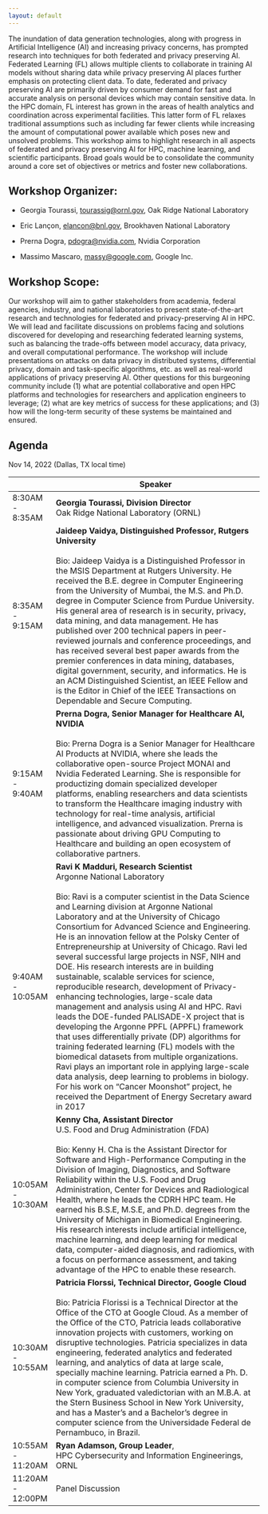 ```yaml
---
layout: default
---
```



The inundation of data generation technologies, along with progress in Artificial Intelligence (AI) and increasing privacy concerns, has prompted research into techniques for both federated and privacy preserving AI. Federated Learning (FL) allows multiple clients to collaborate in training AI models without sharing data while privacy preserving AI places further emphasis on protecting client data. To date, federated and privacy preserving AI are primarily driven by consumer demand for fast and accurate analysis on personal devices which may contain sensitive data. In the HPC domain, FL interest has grown in the areas of health analytics and coordination across experimental facilities. This latter form of FL relaxes traditional assumptions such as including far fewer clients while increasing the amount of computational power available which poses new and unsolved problems. This workshop aims to highlight research in all aspects of federated and privacy preserving AI for HPC, machine learning, and scientific participants. Broad goals would be to consolidate the community around a core set of objectives or metrics and foster new collaborations.


## Workshop Organizer:

* Georgia Tourassi, tourassig@ornl.gov, Oak Ridge National Laboratory

* Eric Lançon,  elancon@bnl.gov, Brookhaven National Laboratory

* Prerna Dogra, pdogra@nvidia.com, Nvidia Corporation

* Massimo Mascaro, massy@google.com, Google Inc.

## Workshop Scope:

Our workshop will aim to gather stakeholders from academia, federal agencies, industry, and national laboratories to present state-of-the-art research and technologies for federated and privacy-preserving AI in HPC. We will lead and facilitate discussions on problems facing and solutions discovered for developing and researching federated learning systems, such as balancing the trade-offs between model accuracy, data privacy, and overall computational performance. The workshop will include presentations on attacks on data privacy in distributed systems, differential privacy, domain and task-specific algorithms, etc. as well as real-world applications of privacy preserving AI. Other questions for this burgeoning community include (1) what are potential collaborative and open HPC platforms and technologies for researchers and application engineers to leverage; (2) what are key metrics of success for these applications; and (3) how will the long-term security of these systems be maintained and ensured. 

## Agenda 

Nov 14, 2022 (Dallas, TX local time)

<!-- <span style="display: inline-block; width:400px">Speaker</span> -->

<!-- <span style="display: inline-block; width:400px">Title</span> -->


|                   | <span style="display: inline-block; width:400px"> Speaker</span>                                                                                                                                                                                                                                                                                                                                                                                                                                                                                                                                                                                                                              | <span style="display: inline-block; width:200px">Title</span>                                                                                                                         |
|-------------------|--------------------------------------------------------------------------------------------------------------------------------------------------------------------------------------------------------------------------------------------------------------------------------------------------------------------------------------------------------------------------------------------------------------------------------------------------------------------------------------------------------------------------------------------------------------------------------------------------------------------------------------|-------------------------------------------------------------------------------------------------------------------------------|
| 8:30AM - 8:35AM   | <b>Georgia Tourassi, Division Director</b><br>Oak Ridge National Laboratory (ORNL)                                                                                                                                                                                                                                                                                                                                                                                                                                                                                                                                                          | Opening Remarks                                                                                                               |
| 8:35AM - 9:15AM   | <b>Jaideep Vaidya, Distinguished Professor, Rutgers University</b> <br><br>                                                                                                                 Bio: Jaideep Vaidya is a Distinguished Professor in the MSIS Department at Rutgers University. He received the B.E. degree in Computer Engineering from the University of Mumbai, the M.S. and Ph.D. degree in Computer Science from Purdue University. His general area of research is in security, privacy, data mining, and data management. He  has published over 200 technical papers in peer-reviewed journals and conference proceedings, and has received several best paper awards from the premier conferences in data mining, databases, digital government, security, and informatics. He is an ACM Distinguished Scientist, an IEEE Fellow and is the Editor in Chief of the IEEE Transactions on Dependable and Secure Computing.                                                                                                                                                                                                                                                                                                                                                                                                                                                | Privacy-preserving Data Sharing and Analytics: An HPC perspective                                                                                                                           |
| 9:15AM - 9:40AM   | <b>Prerna Dogra, Senior Manager for Healthcare AI, NVIDIA</b><br><br>Bio: Prerna Dogra is a Senior Manager for Healthcare AI Products at NVIDIA, where she leads the collaborative open-source Project MONAI and Nvidia Federated Learning. She is responsible for productizing domain specialized developer platforms, enabling researchers and data scientists to transform the Healthcare imaging industry with technology for real-time analysis, artificial intelligence, and advanced visualization. Prerna is passionate about driving GPU Computing to Healthcare and building an open ecosystem of collaborative partners. | TBD                                                                                                                           |
| 9:40AM - 10:05AM   | <b>Ravi K Madduri, Research Scientist</b><br>Argonne National Laboratory <br><br>Bio: Ravi is a computer scientist in the Data Science and Learning division at Argonne National Laboratory and at the University of Chicago Consortium for Advanced Science and Engineering. He is an innovation fellow at the Polsky Center of Entrepreneurship at University of Chicago. Ravi led several successful large projects in NSF, NIH and DOE. His research interests are in building sustainable, scalable services for science, reproducible research, development of Privacy-enhancing technologies, large-scale data management and analysis using AI and HPC. Ravi leads the DOE-funded PALISADE-X project that is developing the Argonne PPFL (APPFL) framework that uses differentially private (DP) algorithms for training federated learning (FL) models with the biomedical datasets from multiple organizations. Ravi plays an important role in applying large-scale data analysis, deep learning to problems in biology. For his work on “Cancer Moonshot” project, he received the Department of Energy Secretary award in 2017                                                                                                                                                                                                                                                                                                                                                                                                                                                                                                                                                           | Application of Privacy Preserving Federated Learning in Biomedical applications – Lessons learned from the PALISADE-X project |
| 10:05AM - 10:30AM  | <b>Kenny Cha, Assistant Director</b> <br>U.S. Food and Drug Administration (FDA) <br><br>Bio: Kenny H. Cha is the Assistant Director for Software and High-Performance Computing in the Division of Imaging, Diagnostics, and Software Reliability within the U.S. Food and Drug Administration, Center for Devices and Radiological Health, where he leads the CDRH HPC team. He earned his B.S.E, M.S.E, and Ph.D. degrees from the University of Michigan in Biomedical Engineering. His research interests include artificial intelligence, machine learning, and deep learning for medical data, computer-aided diagnosis, and radiomics, with a focus on performance assessment, and taking advantage of the HPC to enable these research.  | HPC at the FDA: data reuse concepts for AI                                                                                    |
| 10:30AM - 10:55AM | <b>Patricia Florssi, Technical Director, Google Cloud</b> <br><br> Bio: Patricia Florissi is a Technical Director at the Office of the CTO at Google Cloud. As a member of the Office of the CTO, Patricia leads collaborative innovation projects with customers, working on disruptive technologies. Patricia specializes in data engineering, federated analytics and federated learning, and analytics of data at large scale, specially machine learning. Patricia earned a Ph. D. in computer science from Columbia University in New York, graduated valedictorian with an M.B.A. at the Stern Business School in New York University, and has a Master’s and a Bachelor’s degree in computer science from the Universidade Federal de Pernambuco, in Brazil. | Federated Computations and the Digital Rights Movement                                                                        |
| 10:55AM - 11:20AM | <b>Ryan Adamson, Group Leader</b>, <br>HPC Cybersecurity and Information Engineerings, ORNL                                                                                                                                                                                                                                                                                                                                                                                                                                                                                                                                                 | TBD                                                                                                                           |
| 11:20AM - 12:00PM | Panel Discussion                                                                                                                                                                                                                                                                                                                                                                                                                                                                                                                                                                                                                     |                                                                                                                               |
